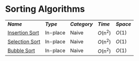 # Sorting Algorithms
<table>
    <tr>
        <td><strong><i>Name</i></strong></td>
        <td><strong><i>Type</i></strong></td>
        <td><strong><i>Category</i></strong></td>
        <td><strong><i>Time</i></strong></td>
        <td><strong><i>Space</i></strong></td>
    </tr>
    <tr>
        <td><a href="/quickreference/Sorting/InsertionSort/InsertionSort">Insertion Sort</a></td>
        <td>In-place</td>
        <td>Naive</td>
        <td><i>O</i>(n<sup>2</sup>)</td>
        <td><i>O</i>(1)</td>
    </tr>
    <tr>
        <td><a href="/quickreference/Sorting/SelectionSort/SelectionSort">Selection Sort</a></td>
        <td>In-place</td>
        <td>Naive</td>
        <td><i>O</i>(n<sup>2</sup>)</td>
        <td><i>O</i>(1)</td>
    </tr>
    <tr>
        <td><a href="/quickreference/Sorting/BubbleSort/BubbleSort">Bubble Sort</a></td>
        <td>In-place</td>
        <td>Naive</td>
        <td><i>O</i>(n<sup>2</sup>)</td>
        <td><i>O</i>(1)</td>
    </tr>
</table>